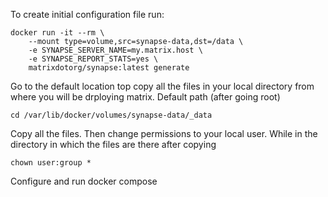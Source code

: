 To create initial configuration file run: 
```
docker run -it --rm \
    --mount type=volume,src=synapse-data,dst=/data \
    -e SYNAPSE_SERVER_NAME=my.matrix.host \
    -e SYNAPSE_REPORT_STATS=yes \
    matrixdotorg/synapse:latest generate
```
Go to the default location top copy all the files in your local directory from where you will be drploying matrix. Default path (after going root)
```
cd /var/lib/docker/volumes/synapse-data/_data
```
Copy all the files. Then change permissions to your local user. While in the directory in which the files are there after copying
```
chown user:group *
```
Configure and run docker compose
